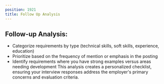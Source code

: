 ```yaml
---
position: 1921
title: Follow Up Analysis
---
```


## Follow-up Analysis:



- Categorize requirements by type (technical skills, soft skills, experience, education)
- Prioritize based on the frequency of mention or emphasis in the posting
- Identify requirements where you have strong examples versus areas needing development
This analysis creates a personalized checklist, ensuring your interview responses address the employer's primary concerns and evaluation criteria.